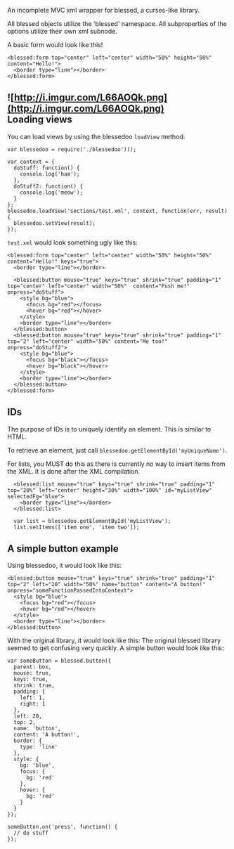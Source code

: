 An incomplete MVC xml wrapper for blessed, a curses-like library.

All blessed objects utilize the 'blessed' namespace. All subproperties of the options utilize their own xml subnode.

A basic form would look like this!

    <blessed:form top="center" left="center" width="50%" height="50%" content="Hello!">
      <border type="line"></border>
    </blessed:form>
    
![http://i.imgur.com/L66AOQk.png](http://i.imgur.com/L66AOQk.png)    
Loading views
--------
You can load views by using the blessedoo `loadView` method:

    var blessedoo = require('./blessedoo')();
    
    var context = {
      doStuff: function() {
        console.log('ham');
      },
      doStuff2: function() {
        console.log('meow');
      }
    };
    blessedoo.loadView('sections/test.xml', context, function(err, result) {
      blessedoo.setView(result);
    });

`test.xml` would look something ugly like this:

    <blessed:form top="center" left="center" width="50%" height="50%" content="Hello!" keys="true">
      <border type="line"></border>
    
      <blessed:button mouse="true" keys="true" shrink="true" padding="1" top="center" left="center" width="50%"  content="Push me!" onpress="doStuff">
        <style bg="blue">
          <focus bg="red"></focus>
          <hover bg="red"></hover>
        </style>
        <border type="line"></border>
      </blessed:button>
      <blessed:button mouse="true" keys="true" shrink="true" padding="1" top="2" left="center" width="50%" content="Me too!" onpress="doStuff2">
        <style bg="blue">
          <focus bg="black"></focus>
          <hover bg="black"></hover>
        </style>
        <border type="line"></border>
      </blessed:button>
    </blessed:form>

IDs
--------
The purpose of IDs is to uniquely identify an element. This is similar to HTML. 

To retrieve an element, just call `blessedoo.getElementById('myUniqueName')`.

For lists, you MUST do this as there is currently no way to insert items from the XML. It is done after the XML compilation.

      <blessed:list mouse="true" keys="true" shrink="true" padding="1" top="20%" left="center" height="30%" width="100%" id="myListView" selectedFg="blue">
        <border type="line"></border>
      </blessed:list>
  
      var list = blessedoo.getElementById('myListView');
      list.setItems(['item one', 'item two']);
  
A simple button example
--------
Using blessedoo, it would look like this:

    <blessed:button mouse="true" keys="true" shrink="true" padding="1" top="2" left="20" width="50%" name="button" content="A button!" onpress="someFunctionPassedIntoContext">
      <style bg="blue">
        <focus bg="red"></focus>
        <hover bg="red"></hover>
      </style>
      <border type="line"></border>
    </blessed:button>

With the original library, it would look like this:
The original blessed library seemed to get confusing very quickly. A simple button would look like this:

    var someButton = blessed.button({
      parent: box,
      mouse: true,
      keys: true,
      shrink: true,
      padding: {
        left: 1,
        right: 1
      },
      left: 20,
      top: 2,
      name: 'button',
      content: 'A button!',
      border: {
        type: 'line'
      },
      style: {
        bg: 'blue',
        focus: {
          bg: 'red'
        },
        hover: {
          bg: 'red'
        }
      }
    });
    
    someButton.on('press', function() {
      // do stuff
    }); 
